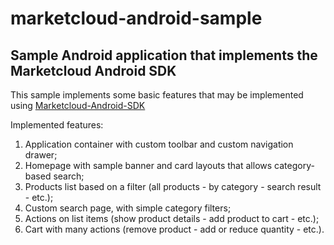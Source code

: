 # marketcloud-android-sample #

## Sample Android application that implements the Marketcloud Android SDK ##

This sample implements some basic features that may be implemented using [Marketcloud-Android-SDK](https://github.com/Marketcloud/marketcloud-android-sdk.git)

Implemented features:

1. Application container with custom toolbar and custom navigation drawer;
2. Homepage with sample banner and card layouts that allows category-based search;
3. Products list based on a filter (all products - by category - search result - etc.);
4. Custom search page, with simple category filters;
5. Actions on list items (show product details - add product to cart - etc.);
6. Cart with many actions (remove product - add or reduce quantity - etc.).
